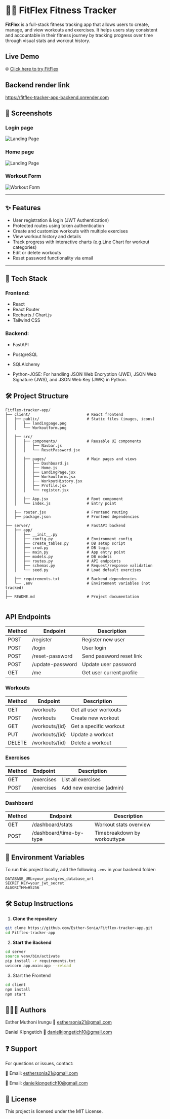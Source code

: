 # 🏋️‍♀️ FitFlex Fitness Tracker

**FitFlex** is a full-stack fitness tracking app that allows users to create, manage, and view workouts and exercises. It helps users stay consistent and accountable in their fitness journey by tracking progress over time through visual stats and workout history.



##  Live Demo

🌐 [Click here to try FitFlex](https://fitflex-tracker-app.onrender.com/)

## Backend render link

https://fitflex-tracker-app-backend.onrender.com

## 📸 Screenshots


### Login page
![Landing Page](./client/public/loginpage.png)

###  Home page
![Landing Page](./client/public/landingpage.png)

###  Workout Form
![Workout Form](./client/public/Workoutform.png)

---

## ✨ Features

- User registration & login (JWT Authentication)
- Protected routes using token authentication
- Create and customize workouts with multiple exercises
- View workout history and details
- Track progress with interactive charts (e.g.Line Chart for workout categories)
-  Edit or delete workouts
-  Reset password functionality via email

---

## 🧱 Tech Stack

### Frontend:
- React
- React Router
- Recharts / Chart.js
- Tailwind CSS

### Backend:
- FastAPI

- PostgreSQL

- SQLAlchemy

- Python-JOSE: For handling JSON Web Encryption (JWE), JSON Web Signature (JWS), and JSON Web Key (JWK) in Python.

## 🛠️ Project Structure
````
Fitflex-tracker-app/
├── client/                         # React frontend
│   ├── public/                     # Static files (images, icons)
│   │   ├── landingpage.png
│   │   └── Workoutform.png
│
│   ├── src/
│   │   ├── components/             # Reusable UI components
│   │   │   ├── Navbar.js
│   │   │   └── ResetPassword.jsx
│   │
│   │   ├── pages/                  # Main pages and views
│   │   │   ├── Dashboard.js
│   │   │   ├── Home.js
│   │   │   ├── LandingPage.jsx
│   │   │   ├── Workoutform.jsx
│   │   │   ├── WorkoutHistory.jsx
│   │   │   ├── Profile.jsx
│   │   │   └── register.jsx
│   │
│   │   ├── App.jsx                 # Root component
│   │   └── index.js                # Entry point
│
│   ├── router.jsx                  # Frontend routing
│   ├── package.json                # Frontend dependencies
│
├── server/                         # FastAPI backend
│   ├── app/
│   │   ├── __init__.py
│   │   ├── config.py               # Environment config
│   │   ├── create_tables.py        # DB setup script
│   │   ├── crud.py                 # DB logic
│   │   ├── main.py                 # App entry point
│   │   ├── models.py               # DB models
│   │   ├── routes.py               # API endpoints
│   │   ├── schemas.py              # Request/response validation
│   │   └── seed.py                 # Load default exercises
│
│   ├── requirements.txt            # Backend dependencies
│   └── .env                        # Environment variables (not tracked)
│
├── README.md                       # Project documentation
           

````



##  API Endpoints

| Method | Endpoint          | Description             |
|--------|-------------------|-------------------------|
| POST   | /register          | Register new user       |
| POST   | /login             | User login              |
| POST   | /reset-password    | Send password reset link|
| POST   | /update-password   | Update user password    |
| GET   | /me                 | Get user current profile   |


### Workouts
| Method | Endpoint           | Description               |
|--------|--------------------|---------------------------|
| GET    | /workouts          | Get all user workouts     |
| POST   | /workouts          | Create new workout        |
| GET    | /workouts/{id}     | Get a specific workout    |
| PUT    | /workouts/{id}     | Update a workout          |
| DELETE | /workouts/{id}     | Delete a workout          |

### Exercises
| Method | Endpoint           | Description             |
|--------|--------------------|-------------------------|
| GET    | /exercises         | List all exercises      |
| POST   | /exercises         | Add new exercise (admin)|

### Dashboard
| Method | Endpoint           | Description             |
|--------|--------------------|-------------------------|
| GET    | /dashboard/stats	  | Workout stats overview      |
| POST   | /dashboard/time-by-type|Timebreakdown by workouttype |



## 🔐 Environment Variables

To run this project locally, add the following `.env` in your backend folder:

```env
DATABASE_URL=your_postgres_database_url
SECRET_KEY=your_jwt_secret
ALGORITHM=HS256
```


## 🛠️ Setup Instructions

1. **Clone the repository**
```bash
git clone https://github.com/Esther-Sonia/Fitflex-tracker-app.git
cd Fitflex-tracker-app
```
2. **Start the Backend**
```bash
cd server
source venv/bin/activate
pip install -r requirements.txt
uvicorn app.main:app --reload
```

3. Start the Frontend
```bash
cd client
npm install
npm start
```
## 👩🏽‍💻 Authors
Esther Muthoni Irungu
📧 esthersonia21@gmail.com

Daniel Kipngetich
📧 danielkipngetich10@gmail.com


## ❓ Support
For questions or issues, contact:

📧 Email: esthersonia21@gmail.com

📧 Email: danielkipngetich10@gmail.com



## 📜 License
This project is licensed under the MIT License.






